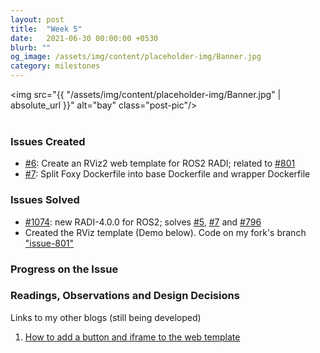 ```yaml
---
layout: post
title:  "Week 5"
date:   2021-06-30 00:00:00 +0530
blurb: ""
og_image: /assets/img/content/placeholder-img/Banner.jpg
category: milestones
---
```


<img src="{{ "/assets/img/content/placeholder-img/Banner.jpg" | absolute_url }}" alt="bay" class="post-pic"/>
<br />
<br />


### Issues Created
- [#6][]: Create an RViz2 web template for ROS2 RADI; related to [#801][]
- [#7][]: Split Foxy Dockerfile into base Dockerfile and wrapper Dockerfile

### Issues Solved
- [#1074][]: new RADI-4.0.0 for ROS2; solves [#5][], [#7][] and [#796][]
- Created the RViz template (Demo below). Code on my fork's branch ["issue-801"](https://github.com/trunc8/RoboticsAcademy/tree/issue-801)

### Progress on the Issue


### Readings, Observations and Design Decisions
Links to my other blogs (still being developed)
1. [How to add a button and iframe to the web template](https://theroboticsclub.github.io/gsoc2021-Siddharth_Saha/2021/07/01/how-to-add-button)


[#5]: https://github.com/TheRoboticsClub/gsoc2021-Siddharth_Saha/issues/5 "Issue #5"
[#6]: https://github.com/TheRoboticsClub/gsoc2021-Siddharth_Saha/issues/6 "Issue #6"
[#7]: https://github.com/TheRoboticsClub/gsoc2021-Siddharth_Saha/issues/7 "Issue #7"
[#796]: https://github.com/JdeRobot/RoboticsAcademy/issues/796 "Issue #796"
[#801]: https://github.com/JdeRobot/RoboticsAcademy/issues/801 "Issue #801"
[#1074]: https://github.com/JdeRobot/RoboticsAcademy/pull/1074 "Pull request #1074"

